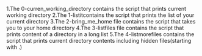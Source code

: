 1.The 0-curren_working_directory contains the script that prints current working directory
2.The 1-listitcontains the script that prints the list of your current directory
3.The 2-bring_me_home file contains the script that takes you to your home directory
4.The 3-listfiles file contains the script that prints content of a directory in a long list
5.The 4-listmorefiles contains the script that prints current directory contents including hidden files(starting with .)

